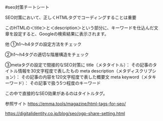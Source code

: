 #seo対策チートシート

SEO対策において、正しくHTMLタグでコーディングすることは重要

<title>歯科医院のホームページ制作なら【あきばれホームページ作成】</title>
<meta name="description" content=" 歯科医院専門のホームページ制作サービス。スマホサイトとSEOつきの歯医者むけホームページ作成が20万円。歯科業界出身者がHP作成を担当"/> 

このHTMLの＜title＞と＜description＞という部分に、キーワードを仕込んだ文章を設定すると、Googleの検索結果に表示されます。

他
①h1～h4タグの設定方法をチェック

②h1～h4タグの適切な階層構造をチェック

③metaタグの設定で間接的なSEO対策に
title（メタタイトル）：
その記事のタイトル情報を30文字程度で表したもの
meta description（メタディスクリプション）：
その記事の内容を120文字程度で表した概要文
meta keyword（メタキーワード）：
その記事で扱う5つ程度のキーワード

この中で直接的なSEO効果があるのはタイトルタグ。


参照サイト
https://emma.tools/magazine/html-tags-for-seo/

https://digitalidentity.co.jp/blog/seo/ogp-share-setting.html






